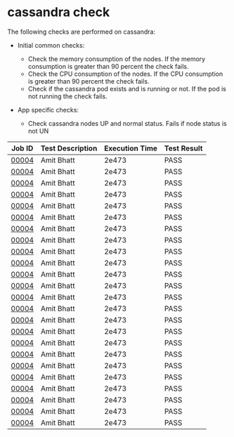 # cassandra check

The following checks are performed on cassandra:

- Initial common checks:
    - Check the memory consumption of the nodes. If the memory consumption is greater than 90 percent the check fails.
    - Check the CPU consumption of the nodes. If the CPU consumption is greater than 90 percent the check fails.
    - Check if the cassandra pod exists and is running or not. If the pod is not running the check fails.

- App specific checks:
    - Check cassandra nodes UP and normal status. Fails if node status is not UN

| Job ID |   Test Description         | Execution Time |Test Result   |
 |---------|---------------------------| --------------|--------|
|     <a href= "https://gitlab.mayadata.io/oep/oep-e2e-gcp/-/jobs/00004">00004</a>           |  Amit Bhatt           | 2e473  | PASS |
|     <a href= "https://gitlab.mayadata.io/oep/oep-e2e-gcp/-/jobs/00004">00004</a>           |  Amit Bhatt           | 2e473  | PASS |
|     <a href= "https://gitlab.mayadata.io/oep/oep-e2e-gcp/-/jobs/00004">00004</a>           |  Amit Bhatt           | 2e473  | PASS |
|     <a href= "https://gitlab.mayadata.io/oep/oep-e2e-gcp/-/jobs/00004">00004</a>           |  Amit Bhatt           | 2e473  | PASS |
|     <a href= "https://gitlab.mayadata.io/oep/oep-e2e-gcp/-/jobs/00004">00004</a>           |  Amit Bhatt           | 2e473  | PASS |
|     <a href= "https://gitlab.mayadata.io/oep/oep-e2e-gcp/-/jobs/00004">00004</a>           |  Amit Bhatt           | 2e473  | PASS |
|     <a href= "https://gitlab.mayadata.io/oep/oep-e2e-gcp/-/jobs/00004">00004</a>           |  Amit Bhatt           | 2e473  | PASS |
|     <a href= "https://gitlab.mayadata.io/oep/oep-e2e-gcp/-/jobs/00004">00004</a>           |  Amit Bhatt           | 2e473  | PASS |
|     <a href= "https://gitlab.mayadata.io/oep/oep-e2e-gcp/-/jobs/00004">00004</a>           |  Amit Bhatt           | 2e473  | PASS |
|     <a href= "https://gitlab.mayadata.io/oep/oep-e2e-gcp/-/jobs/00004">00004</a>           |  Amit Bhatt           | 2e473  | PASS |
|     <a href= "https://gitlab.mayadata.io/oep/oep-e2e-gcp/-/jobs/00004">00004</a>           |  Amit Bhatt           | 2e473  | PASS |
|     <a href= "https://gitlab.mayadata.io/oep/oep-e2e-gcp/-/jobs/00004">00004</a>           |  Amit Bhatt           | 2e473  | PASS |
|     <a href= "https://gitlab.mayadata.io/oep/oep-e2e-gcp/-/jobs/00004">00004</a>           |  Amit Bhatt           | 2e473  | PASS |
|     <a href= "https://gitlab.mayadata.io/oep/oep-e2e-gcp/-/jobs/00004">00004</a>           |  Amit Bhatt           | 2e473  | PASS |
|     <a href= "https://gitlab.mayadata.io/oep/oep-e2e-gcp/-/jobs/00004">00004</a>           |  Amit Bhatt           | 2e473  | PASS |
|     <a href= "https://gitlab.mayadata.io/oep/oep-e2e-gcp/-/jobs/00004">00004</a>           |  Amit Bhatt           | 2e473  | PASS |
|     <a href= "https://gitlab.mayadata.io/oep/oep-e2e-gcp/-/jobs/00004">00004</a>           |  Amit Bhatt           | 2e473  | PASS |
|     <a href= "https://gitlab.mayadata.io/oep/oep-e2e-gcp/-/jobs/00004">00004</a>           |  Amit Bhatt           | 2e473  | PASS |
|     <a href= "https://gitlab.mayadata.io/oep/oep-e2e-gcp/-/jobs/00004">00004</a>           |  Amit Bhatt           | 2e473  | PASS |
|     <a href= "https://gitlab.mayadata.io/oep/oep-e2e-gcp/-/jobs/00004">00004</a>           |  Amit Bhatt           | 2e473  | PASS |
|     <a href= "https://gitlab.mayadata.io/oep/oep-e2e-gcp/-/jobs/00004">00004</a>           |  Amit Bhatt           | 2e473  | PASS |
|     <a href= "https://gitlab.mayadata.io/oep/oep-e2e-gcp/-/jobs/00004">00004</a>           |  Amit Bhatt           | 2e473  | PASS |
|     <a href= "https://gitlab.mayadata.io/oep/oep-e2e-gcp/-/jobs/00004">00004</a>           |  Amit Bhatt           | 2e473  | PASS |
 |    <a href= "https://gitlab.mayadata.io/oep/oep-e2e-gcp/-/jobs/00004">00004</a>   |  Amit Bhatt           |  2e473     |PASS  |
